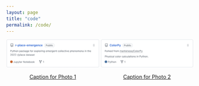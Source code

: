 ```yaml
---
layout: page
title: "code"
permalink: /code/
---
```


<style>
.grid-container {
    display: grid;
    grid-template-columns: repeat(auto-fill, minmax(200px, 1fr));
    gap: 5px; /* Increased gap between grid items */
    padding: 1px;
    width: 100%;
}
.grid-item {
    text-align: center;
}
.grid-item img {
    width: 100%;  /* Image width will be % of the container's width */
    height: auto; /* Height will adjust automatically to maintain aspect ratio */
    border-radius: 1px;
}
</style>


<div class="grid-container">
    <div class="grid-item">
        <a href="https://example.com/photo1">
            <img src="/images/code/rplace.png" alt="Photo 1">
            <p>Caption for Photo 1</p>
        </a>
    </div>
    <div class="grid-item">
        <a href="https://example.com/photo2">
            <img src="/images/code/colorpy.png" alt="Photo 2">
            <p>Caption for Photo 2</p>
        </a>
    </div>
    <!-- Add more grid items as needed -->
</div>
